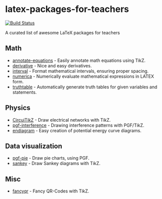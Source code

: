 # latex-packages-for-teachers

[![Build Status](https://app.travis-ci.com/maphy-psd/latex-packages-for-teachers.svg?branch=main)](https://app.travis-ci.com/maphy-psd/latex-packages-for-teachers)

A curated list of awesome LaTeX packages for teachers


## Math
-   [annotate-equations](https://www.ctan.org/pkg/annotate-equations) - Easily annotate math equations using TikZ.
-   [derivative](https://www.ctan.org/pkg/derivative) - Nice and easy derivatives.
-   [interval](https://ctan.org/pkg/interval) - Format mathematical intervals, ensuring proper spacing.
-   [numerica](https://www.ctan.org/pkg/numerica) - Numerically evaluate mathematical expressions in LATEX form.
-   [truthtable](https://www.ctan.org/pkg/truthtable) - Automatically generate truth tables for given variables and statements.


## Physics
-   [CircuiTikZ](https://www.ctan.org/pkg/circuitikz) - Draw electrical networks with TikZ.
-   [pgf-interference](https://www.ctan.org/pkg/pgf-interference) - Drawing interference patterns with PGF/TikZ.
-   [endiagram](https://www.ctan.org/pkg/endiagram) - Easy creation of potential energy curve diagrams.

## Data visualization
-   [pgf-pie](https://www.ctan.org/pkg/pgf-pie) - Draw pie charts, using PGF.
-   [sankey](https://www.ctan.org/pkg/sankey) - Draw Sankey diagrams with TikZ.

## Misc
-   [fancyqr](https://www.ctan.org/pkg/fancyqr) - Fancy QR-Codes with TikZ.
